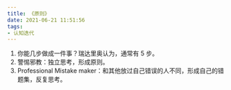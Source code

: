 ```yaml
---
title: 《原则》
date: 2021-06-21 11:51:56
tags:
- 认知迭代
---
```

1. 你能几步做成一件事？瑞达里奥认为，通常有 5 步。
2. 警惕邪教：独立思考，形成原则。
3. Professional Mistake maker：和其他放过自己错误的人不同，形成自己的错题集，反复思考。
